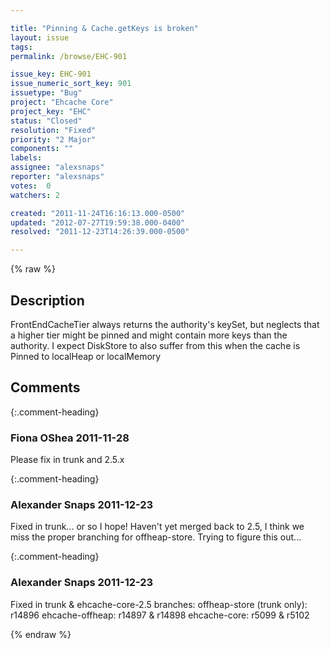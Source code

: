 ```yaml
---

title: "Pinning & Cache.getKeys is broken"
layout: issue
tags: 
permalink: /browse/EHC-901

issue_key: EHC-901
issue_numeric_sort_key: 901
issuetype: "Bug"
project: "Ehcache Core"
project_key: "EHC"
status: "Closed"
resolution: "Fixed"
priority: "2 Major"
components: ""
labels: 
assignee: "alexsnaps"
reporter: "alexsnaps"
votes:  0
watchers: 2

created: "2011-11-24T16:16:13.000-0500"
updated: "2012-07-27T19:59:38.000-0400"
resolved: "2011-12-23T14:26:39.000-0500"

---
```




{% raw %}



## Description

<div markdown="1" class="description">

FrontEndCacheTier always returns the authority's keySet, but neglects that a higher tier might be pinned and might contain more keys than the authority.
I expect DiskStore to also suffer from this when the cache is Pinned to localHeap or localMemory 

</div>

## Comments


{:.comment-heading}
### **Fiona OShea** <span class="date">2011-11-28</span>

<div markdown="1" class="comment">

Please fix in trunk and 2.5.x 

</div>


{:.comment-heading}
### **Alexander Snaps** <span class="date">2011-12-23</span>

<div markdown="1" class="comment">

Fixed in trunk... or so I hope! 
Haven't yet merged back to 2.5, I think we miss the proper branching for offheap-store. Trying to figure this out...

</div>


{:.comment-heading}
### **Alexander Snaps** <span class="date">2011-12-23</span>

<div markdown="1" class="comment">

Fixed in trunk & ehcache-core-2.5 branches:
offheap-store (trunk only): r14896
ehcache-offheap: r14897 & r14898
ehcache-core: r5099 & r5102

</div>



{% endraw %}
